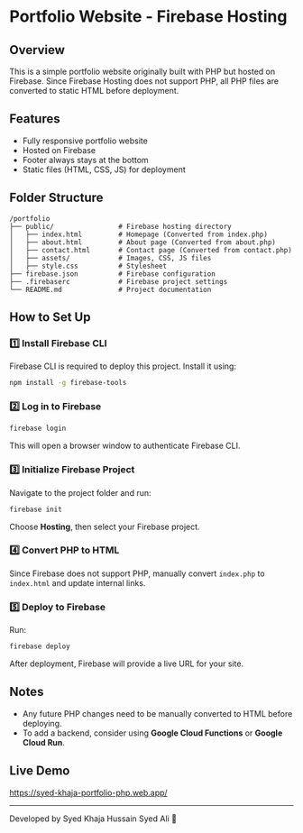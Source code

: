 # Portfolio Website - Firebase Hosting

## Overview
This is a simple portfolio website originally built with PHP but hosted on Firebase. Since Firebase Hosting does not support PHP, all PHP files are converted to static HTML before deployment.

## Features
- Fully responsive portfolio website
- Hosted on Firebase
- Footer always stays at the bottom
- Static files (HTML, CSS, JS) for deployment

## Folder Structure
```
/portfolio
├── public/                # Firebase hosting directory
│   ├── index.html         # Homepage (Converted from index.php)
│   ├── about.html         # About page (Converted from about.php)
│   ├── contact.html       # Contact page (Converted from contact.php)
│   ├── assets/            # Images, CSS, JS files
│   ├── style.css          # Stylesheet
├── firebase.json          # Firebase configuration
├── .firebaserc            # Firebase project settings
└── README.md              # Project documentation
```

## How to Set Up

### 1️⃣ Install Firebase CLI
Firebase CLI is required to deploy this project. Install it using:
```sh
npm install -g firebase-tools
```

### 2️⃣ Log in to Firebase
```sh
firebase login
```
This will open a browser window to authenticate Firebase CLI.

### 3️⃣ Initialize Firebase Project
Navigate to the project folder and run:
```sh
firebase init
```
Choose **Hosting**, then select your Firebase project.

### 4️⃣ Convert PHP to HTML
Since Firebase does not support PHP, manually convert `index.php` to `index.html` and update internal links.

### 5️⃣ Deploy to Firebase
Run:
```sh
firebase deploy
```
After deployment, Firebase will provide a live URL for your site.

## Notes
- Any future PHP changes need to be manually converted to HTML before deploying.
- To add a backend, consider using **Google Cloud Functions** or **Google Cloud Run**.

## Live Demo
https://syed-khaja-portfolio-php.web.app/

---
Developed by Syed Khaja Hussain Syed Ali 🚀

